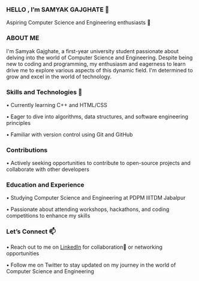 ### HELLO , I’m SAMYAK GAJGHATE 👋
Aspiring Computer Science and Engineering enthusiasts 🚀 

### ABOUT ME
I'm Samyak Gajghate, a first-year university student passionate about delving into the world of Computer Science and Engineering. Despite being new to coding and programming, my enthusiasm and eagerness to learn drive me to explore various aspects of this dynamic field. I'm determined to grow and excel in the world of technology.

### Skills and Technologies  🌱
•	Currently learning C++ and HTML/CSS

•	Eager to dive into algorithms, data structures, and software engineering principles

•	Familiar with version control using Git and GitHub

### Contributions 
•	Actively seeking opportunities to contribute to open-source projects and collaborate with other developers

### Education and Experience 
•	Studying Computer Science and Engineering at PDPM IIITDM Jabalpur

•	Passionate about attending workshops, hackathons, and coding competitions to enhance my skills

### Let’s Connect 📫
•	Reach out to me on [LinkedIn](https://www.linkedin.com/in/samyak-gajghate-8bb51b291/) for collaboration👯 or networking opportunities

•	 Follow me on Twitter to stay updated on my journey in the world of Computer Science and Engineering



